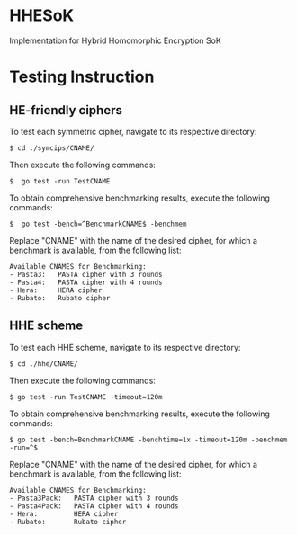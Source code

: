 # HHESoK
Implementation for Hybrid Homomorphic Encryption SoK

# Testing Instruction
## HE-friendly ciphers
To test each symmetric cipher, navigate to its respective directory:

    $ cd ./symcips/CNAME/

Then execute the following commands:

    $  go test -run TestCNAME

To obtain comprehensive benchmarking results, execute the following commands:

    $  go test -bench=^BenchmarkCNAME$ -benchmem

Replace "CNAME" with the name of the desired cipher, for which a benchmark is
available, from the following list:

    Available CNAMES for Benchmarking:
    - Pasta3:   PASTA cipher with 3 rounds
    - Pasta4:   PASTA cipher with 4 rounds
    - Hera:     HERA cipher
    - Rubato:   Rubato cipher

## HHE scheme
To test each HHE scheme, navigate to its respective directory:

    $ cd ./hhe/CNAME/

Then execute the following commands:

    $ go test -run TestCNAME -timeout=120m

To obtain comprehensive benchmarking results, execute the following commands:

    $ go test -bench=BenchmarkCNAME -benchtime=1x -timeout=120m -benchmem -run=^$

Replace "CNAME" with the name of the desired cipher, for which a benchmark is
available, from the following list:

    Available CNAMES for Benchmarking:
    - Pasta3Pack:   PASTA cipher with 3 rounds
    - Pasta4Pack:   PASTA cipher with 4 rounds
    - Hera:         HERA cipher
    - Rubato:       Rubato cipher

